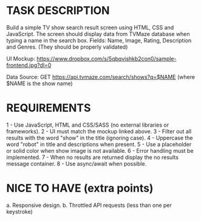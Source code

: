 # TASK DESCRIPTION #

Build a simple TV show search result screen using HTML, CSS and JavaScript. The screen should display data from TVMaze database when typing a name in the search box. Fields: Name, Image, Rating, Description and Genres. (They should be properly validated)


UI Mockup: https://www.dropbox.com/s/5qbqvjshkb2con0/sample-frontend.jpg?dl=0


Data Source: GET https://api.tvmaze.com/search/shows?q=$NAME (where $NAME is the show name)


# REQUIREMENTS #

1 - Use JavaScript, HTML and CSS/SASS (no external libraries or frameworks).
2 - UI must match the mockup linked above.
3 - Filter out all results with the word "show" in the title (ignoring case).
4 - Uppercase the word "robot" in title and descriptions when present.
5 - Use a placeholder or solid color when show image is not available.
6 - Error handling must be implemented.
7 - When no results are returned display the no results message container.
8 - Use async/await when possible.

# NICE TO HAVE (extra points) #

a. Responsive design.
b. Throttled API requests (less than one per keystroke)